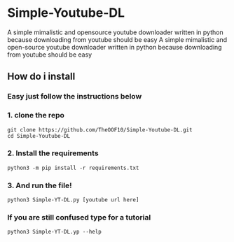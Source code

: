 # Simple-Youtube-DL
A simple mimalistic and opensource youtube downloader written in python because downloading from youtube should be easy
A simple mimalistic and open-source youtube downloader written in python because downloading from youtube should be easy
## How do i install
### Easy just follow the instructions below
### 1. clone the repo
```
git clone https://github.com/TheOOF10/Simple-Youtube-DL.git
cd Simple-Youtube-DL
```
### 2. Install the requirements
```
python3 -m pip install -r requirements.txt
```
### 3. And run the file!
```
python3 Simple-YT-DL.py [youtube url here]
```
### If you are still confused type for a tutorial
```
python3 Simple-YT-DL.yp --help
```
